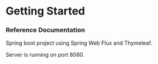 # Getting Started

### Reference Documentation

Spring boot project using Spring Web Flux and Thymeleaf.

Server is running on port 8080.
